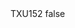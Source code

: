 <?xml version="1.0" encoding="UTF-8"?>
<CustomMetadata xmlns="http://soap.sforce.com/2006/04/metadata">
    <label>TXU152</label>
    <protected>false</protected>
</CustomMetadata>

